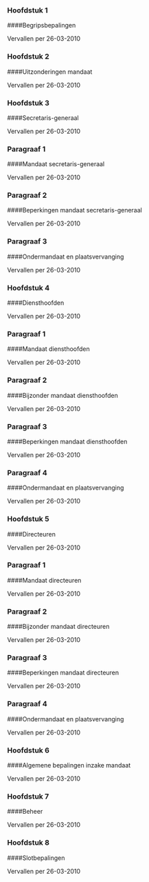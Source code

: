 <meta http-equiv='Content-Type' content='text/html; charset=utf-8' />

### Hoofdstuk  1  

####Begripsbepalingen

Vervallen per 26-03-2010 

### Hoofdstuk  2  

####Uitzonderingen mandaat

Vervallen per 26-03-2010 

### Hoofdstuk  3  

####Secretaris-generaal

Vervallen per 26-03-2010 

### Paragraaf  1  

####Mandaat secretaris-generaal

Vervallen per 26-03-2010 

### Paragraaf  2  

####Beperkingen mandaat secretaris-generaal

Vervallen per 26-03-2010 

### Paragraaf  3  

####Ondermandaat en plaatsvervanging

Vervallen per 26-03-2010 

### Hoofdstuk  4  

####Diensthoofden

Vervallen per 26-03-2010 

### Paragraaf  1  

####Mandaat diensthoofden

Vervallen per 26-03-2010 

### Paragraaf  2  

####Bijzonder mandaat diensthoofden

Vervallen per 26-03-2010 

### Paragraaf  3  

####Beperkingen mandaat diensthoofden

Vervallen per 26-03-2010 

### Paragraaf  4  

####Ondermandaat en plaatsvervanging

Vervallen per 26-03-2010 

### Hoofdstuk  5  

####Directeuren

Vervallen per 26-03-2010 

### Paragraaf  1  

####Mandaat directeuren

Vervallen per 26-03-2010 

### Paragraaf  2  

####Bijzonder mandaat directeuren

Vervallen per 26-03-2010 

### Paragraaf  3  

####Beperkingen mandaat directeuren

Vervallen per 26-03-2010 

### Paragraaf  4  

####Ondermandaat en plaatsvervanging

Vervallen per 26-03-2010 

### Hoofdstuk  6  

####Algemene bepalingen inzake mandaat

Vervallen per 26-03-2010 

### Hoofdstuk  7  

####Beheer

Vervallen per 26-03-2010 

### Hoofdstuk  8  

####Slotbepalingen

Vervallen per 26-03-2010 

